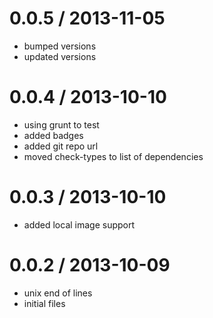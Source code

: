 
0.0.5 / 2013-11-05
==================

  * bumped versions
  * updated versions

0.0.4 / 2013-10-10
==================

  * using grunt to test
  * added badges
  * added git repo url
  * moved check-types to list of dependencies

0.0.3 / 2013-10-10
==================

  * added local image support

0.0.2 / 2013-10-09
==================

  * unix end of lines
  * initial files
